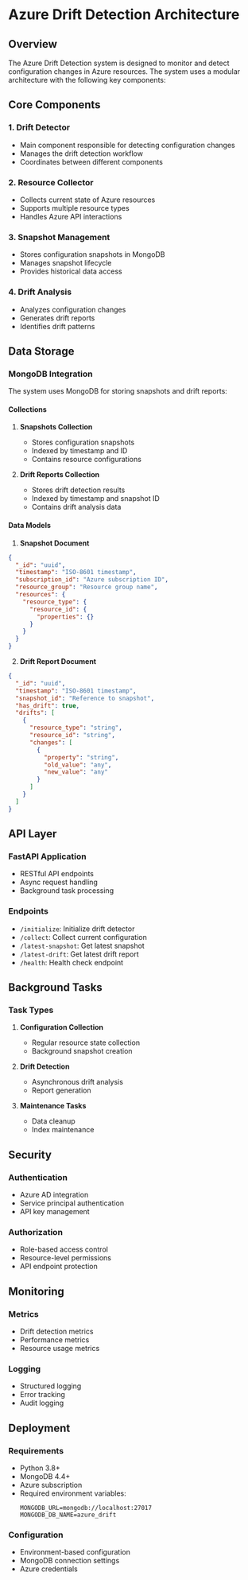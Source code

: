 # Azure Drift Detection Architecture

## Overview

The Azure Drift Detection system is designed to monitor and detect configuration changes in Azure resources. The system uses a modular architecture with the following key components:

## Core Components

### 1. Drift Detector

- Main component responsible for detecting configuration changes
- Manages the drift detection workflow
- Coordinates between different components

### 2. Resource Collector

- Collects current state of Azure resources
- Supports multiple resource types
- Handles Azure API interactions

### 3. Snapshot Management

- Stores configuration snapshots in MongoDB
- Manages snapshot lifecycle
- Provides historical data access

### 4. Drift Analysis

- Analyzes configuration changes
- Generates drift reports
- Identifies drift patterns

## Data Storage

### MongoDB Integration

The system uses MongoDB for storing snapshots and drift reports:

#### Collections

1. **Snapshots Collection**

   - Stores configuration snapshots
   - Indexed by timestamp and ID
   - Contains resource configurations

2. **Drift Reports Collection**
   - Stores drift detection results
   - Indexed by timestamp and snapshot ID
   - Contains drift analysis data

#### Data Models

1. **Snapshot Document**

```json
{
  "_id": "uuid",
  "timestamp": "ISO-8601 timestamp",
  "subscription_id": "Azure subscription ID",
  "resource_group": "Resource group name",
  "resources": {
    "resource_type": {
      "resource_id": {
        "properties": {}
      }
    }
  }
}
```

2. **Drift Report Document**

```json
{
  "_id": "uuid",
  "timestamp": "ISO-8601 timestamp",
  "snapshot_id": "Reference to snapshot",
  "has_drift": true,
  "drifts": [
    {
      "resource_type": "string",
      "resource_id": "string",
      "changes": [
        {
          "property": "string",
          "old_value": "any",
          "new_value": "any"
        }
      ]
    }
  ]
}
```

## API Layer

### FastAPI Application

- RESTful API endpoints
- Async request handling
- Background task processing

### Endpoints

- `/initialize`: Initialize drift detector
- `/collect`: Collect current configuration
- `/latest-snapshot`: Get latest snapshot
- `/latest-drift`: Get latest drift report
- `/health`: Health check endpoint

## Background Tasks

### Task Types

1. **Configuration Collection**

   - Regular resource state collection
   - Background snapshot creation

2. **Drift Detection**

   - Asynchronous drift analysis
   - Report generation

3. **Maintenance Tasks**
   - Data cleanup
   - Index maintenance

## Security

### Authentication

- Azure AD integration
- Service principal authentication
- API key management

### Authorization

- Role-based access control
- Resource-level permissions
- API endpoint protection

## Monitoring

### Metrics

- Drift detection metrics
- Performance metrics
- Resource usage metrics

### Logging

- Structured logging
- Error tracking
- Audit logging

## Deployment

### Requirements

- Python 3.8+
- MongoDB 4.4+
- Azure subscription
- Required environment variables:
  ```
  MONGODB_URL=mongodb://localhost:27017
  MONGODB_DB_NAME=azure_drift
  ```

### Configuration

- Environment-based configuration
- MongoDB connection settings
- Azure credentials
